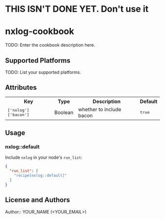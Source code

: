# THIS ISN'T DONE YET. Don't use it

# nxlog-cookbook

TODO: Enter the cookbook description here.

## Supported Platforms

TODO: List your supported platforms.

## Attributes

<table>
  <tr>
    <th>Key</th>
    <th>Type</th>
    <th>Description</th>
    <th>Default</th>
  </tr>
  <tr>
    <td><tt>['nxlog']['bacon']</tt></td>
    <td>Boolean</td>
    <td>whether to include bacon</td>
    <td><tt>true</tt></td>
  </tr>
</table>

## Usage

### nxlog::default

Include `nxlog` in your node's `run_list`:

```json
{
  "run_list": [
    "recipe[nxlog::default]"
  ]
}
```

## License and Authors

Author:: YOUR_NAME (<YOUR_EMAIL>)

